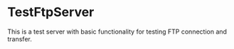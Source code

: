 # TestFtpServer
This is a test server with basic functionality for testing FTP connection and transfer.
